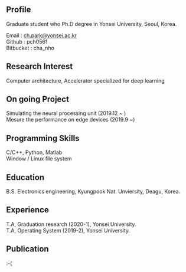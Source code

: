 ## Profile  
 Graduate student who Ph.D degree in Yonsei University, Seoul, Korea.   
   
 Email : ch.park@yonsei.ac.kr  
 Github : pch0561  
 Bitbucket : cha_nho  
 
## Research Interest
 Computer architecture, Accelerator specialized for deep learning  
 
## On going Project
  Simulating the neural processing unit (2019.12 ~ )  
  Mesure the performance on edge devices (2019.9 ~)  
  
## Programming Skills
 C/C++, Python, Matlab  
 Window / Linux file system  
 
## Education  
 B.S. Electronics engineering, Kyungpook Nat. Unviersity, Deagu, Korea.  
  
## Experience
 T.A, Graduation research (2020-1), Yonsei University.  
 T.A, Operating System (2019-2), Yonsei University.  

## Publication  
 :-(
